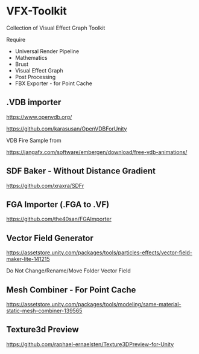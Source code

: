 # VFX-Toolkit
Collection of Visual Effect Graph Toolkit

Require
- Universal Render Pipeline
- Mathematics
- Brust
- Visual Effect Graph
- Post Processing
- FBX Exporter - for Point Cache

## .VDB importer
https://www.openvdb.org/

https://github.com/karasusan/OpenVDBForUnity

VDB Fire Sample from

https://jangafx.com/software/embergen/download/free-vdb-animations/


## SDF Baker - Without Distance Gradient
https://github.com/xraxra/SDFr

## FGA Importer (.FGA to .VF)
https://github.com/the40san/FGAImporter

## Vector Field Generator
https://assetstore.unity.com/packages/tools/particles-effects/vector-field-maker-lite-141215

Do Not Change/Rename/Move Folder Vector Field

## Mesh Combiner  - For Point Cache
https://assetstore.unity.com/packages/tools/modeling/same-material-static-mesh-combiner-139565

## Texture3d Preview
https://github.com/raphael-ernaelsten/Texture3DPreview-for-Unity
